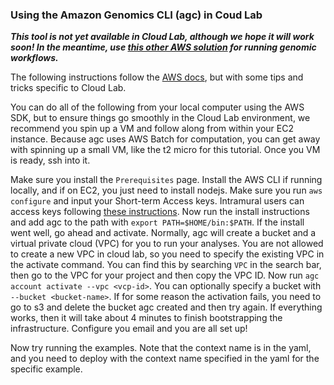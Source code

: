 ### Using the Amazon Genomics CLI (agc) in Coud Lab

_**This tool is not yet available in Cloud Lab, although we hope it will work soon! In the meantime, use [this other AWS solution](https://docs.opendata.aws/genomics-workflows/index.html) for running genomic workflows.**_

The following instructions follow the [AWS docs](https://aws.github.io/amazon-genomics-cli/docs/), but with some tips and tricks specific to Cloud Lab.

You can do all of the following from your local computer using the AWS SDK, but to ensure things go smoothly in the Cloud Lab environment, we recommend you spin up a VM and follow along from within your EC2 instance.
Because agc uses AWS Batch for computation, you can get away with spinning up a small VM, like the t2 micro for this tutorial. Once you VM is ready, ssh into it.

Make sure you install the `Prerequisites` page. Install the AWS CLI if running locally, and if on EC2, you just need to install nodejs. Make sure you run `aws configure` and input your Short-term Access keys. Intramural users can access keys following [these instructions](/docs/STAKs_intramural.md). Now run the install instructions and add agc to the path with `export PATH=$HOME/bin:$PATH`. If the install went well, go ahead and activate. Normally, agc will create a bucket and a virtual private cloud (VPC) for you to run your analyses. You are not allowed to create a new VPC in cloud lab, so you need to specify the existing VPC in the activate command. You can find this by searching `VPC` in the search bar, then go to the VPC for your project and then copy the VPC ID. Now run `agc account activate --vpc <vcp-id>`. You can optionally specify a bucket with `--bucket <bucket-name>`. If for some reason the activation fails, you need to go to s3 and delete the bucket agc created and then try again. If everything works, then it will take about 4 minutes to finish bootstrapping the infrastructure. Configure you email and you are all set up!

Now try running the examples. Note that the context name is in the yaml, and you need to deploy with the context name specified in the yaml for the specific example.

